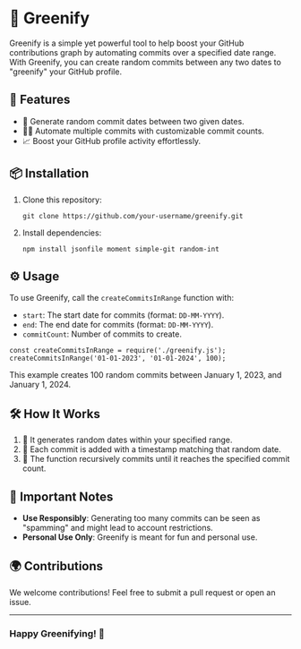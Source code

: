 <h1>🌱 Greenify</h1>

<p>Greenify is a simple yet powerful tool to help boost your GitHub contributions graph by automating commits over a specified date range. With Greenify, you can create random commits between any two dates to "greenify" your GitHub profile.</p>

<h2>🚀 Features</h2>

<ul>
  <li>📅 Generate random commit dates between two given dates.</li>
  <li>🧑‍💻 Automate multiple commits with customizable commit counts.</li>
  <li>📈 Boost your GitHub profile activity effortlessly.</li>
</ul>

<h2>📦 Installation</h2>

<ol>
  <li>Clone this repository:
    <pre><code>git clone https://github.com/your-username/greenify.git</code></pre>
  </li>
  <li>Install dependencies:
    <pre><code>npm install jsonfile moment simple-git random-int</code></pre>
  </li>
</ol>

<h2>⚙️ Usage</h2>

<p>To use Greenify, call the <code>createCommitsInRange</code> function with:</p>

<ul>
  <li><code>start</code>: The start date for commits (format: <code>DD-MM-YYYY</code>).</li>
  <li><code>end</code>: The end date for commits (format: <code>DD-MM-YYYY</code>).</li>
  <li><code>commitCount</code>: Number of commits to create.</li>
</ul>

<pre><code>const createCommitsInRange = require('./greenify.js');
createCommitsInRange('01-01-2023', '01-01-2024', 100);
</code></pre>

<p>This example creates 100 random commits between January 1, 2023, and January 1, 2024.</p>

<h2>🛠️ How It Works</h2>

<ol>
  <li>🎲 It generates random dates within your specified range.</li>
  <li>📝 Each commit is added with a timestamp matching that random date.</li>
  <li>🔄 The function recursively commits until it reaches the specified commit count.</li>
</ol>

<h2>🚨 Important Notes</h2>

<ul>
  <li><strong>Use Responsibly</strong>: Generating too many commits can be seen as "spamming" and might lead to account restrictions.</li>
  <li><strong>Personal Use Only</strong>: Greenify is meant for fun and personal use.</li>
</ul>

<h2>🌍 Contributions</h2>

<p>We welcome contributions! Feel free to submit a pull request or open an issue.</p>

<hr>

<h3>Happy Greenifying! 🌳</h3>
